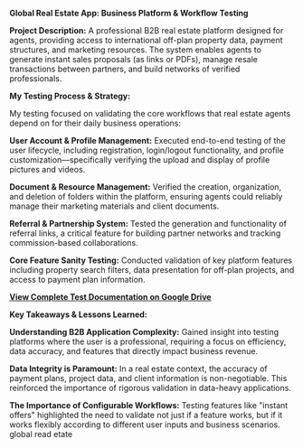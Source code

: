**Global Real Estate App: Business Platform & Workflow Testing**

**Project Description:**
A professional B2B real estate platform designed for agents, providing access to international off-plan property data, payment structures, and marketing resources. The system enables agents to generate instant sales proposals (as links or PDFs), manage resale transactions between partners, and build networks of verified professionals.

**My Testing Process & Strategy:**

My testing focused on validating the core workflows that real estate agents depend on for their daily business operations:

**User Account & Profile Management:** Executed end-to-end testing of the user lifecycle, including registration, login/logout functionality, and profile customization—specifically verifying the upload and display of profile pictures and videos.

**Document & Resource Management:** Verified the creation, organization, and deletion of folders within the platform, ensuring agents could reliably manage their marketing materials and client documents.

**Referral & Partnership System:** Tested the generation and functionality of referral links, a critical feature for building partner networks and tracking commission-based collaborations.

**Core Feature Sanity Testing:** Conducted validation of key platform features including property search filters, data presentation for off-plan projects, and access to payment plan information.

**[View Complete Test Documentation on Google Drive](https://docs.google.com/spreadsheets/d/1oGbDIYjfdgMeDZ0YDNHv-JGI_nxBDr9CaGfjO3MJA5w/edit?usp=sharing)**

**Key Takeaways & Lessons Learned:**

**Understanding B2B Application Complexity:** Gained insight into testing platforms where the user is a professional, requiring a focus on efficiency, data accuracy, and features that directly impact business revenue.

**Data Integrity is Paramount:** In a real estate context, the accuracy of payment plans, project data, and client information is non-negotiable. This reinforced the importance of rigorous validation in data-heavy applications.

**The Importance of Configurable Workflows:** Testing features like "instant offers" highlighted the need to validate not just if a feature works, but if it works flexibly according to different user inputs and business scenarios.
global read etate
